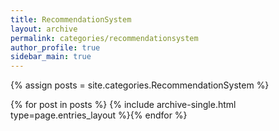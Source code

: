 ```yaml
---
title: RecommendationSystem
layout: archive
permalink: categories/recommendationsystem
author_profile: true
sidebar_main: true
---
```




{% assign posts = site.categories.RecommendationSystem %}

{% for post in posts %} {% include archive-single.html type=page.entries_layout %}{% endfor %}

